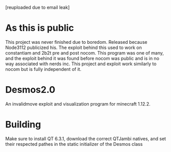 [reuploaded due to email leak]

# As this is public
This project was never finished due to boredom. Released because Node3112 publicized his. The exploit behind this used to work on constantiam and 2b2t pre and post nocom. This program was one of many, and the exploit behind it was found before nocom was public and is in no way associated with nerds inc. This project and exploit work similarly to nocom but is fully independent of it.

# Desmos2.0
An invalidmove exploit and visualization program for minecraft 1.12.2.

# Building
Make sure to install QT 6.3.1, download the correct QTJambi natives, and set their respected pathes in the static initializer of the Desmos class

